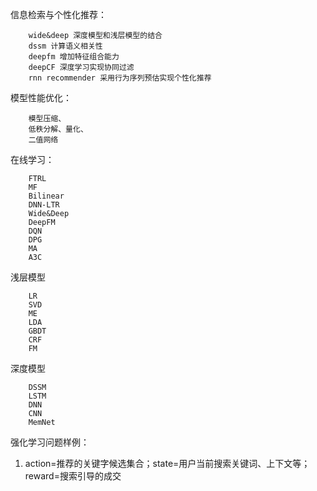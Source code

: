 信息检索与个性化推荐：
```
	wide&deep 深度模型和浅层模型的结合
	dssm 计算语义相关性
	deepfm 增加特征组合能力
	deepCF 深度学习实现协同过滤
	rnn recommender 采用行为序列预估实现个性化推荐
```

模型性能优化：
```
	模型压缩、
	低秩分解、量化、
	二值网络
```

在线学习：
```
	FTRL
	MF
	Bilinear
	DNN-LTR
	Wide&Deep
	DeepFM
	DQN
	DPG
	MA
	A3C
```

浅层模型
```
	LR
	SVD
	ME
	LDA
	GBDT
	CRF
	FM
```
深度模型
```
	DSSM
	LSTM
	DNN
	CNN
	MemNet
```

强化学习问题样例：
1. action=推荐的关键字候选集合；state=用户当前搜索关键词、上下文等；reward=搜索引导的成交